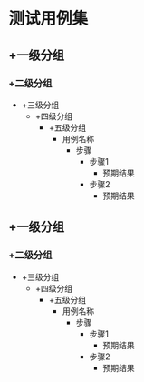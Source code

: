 # 测试用例集
## +一级分组
### +二级分组
- +三级分组
  - +四级分组
    - +五级分组
      - 用例名称
        - 步骤
          - 步骤1
            - 预期结果
          - 步骤2
            - 预期结果
## +一级分组
### +二级分组
- +三级分组
  - +四级分组
    - +五级分组
      - 用例名称
        - 步骤
          - 步骤1
            - 预期结果
          - 步骤2
            - 预期结果